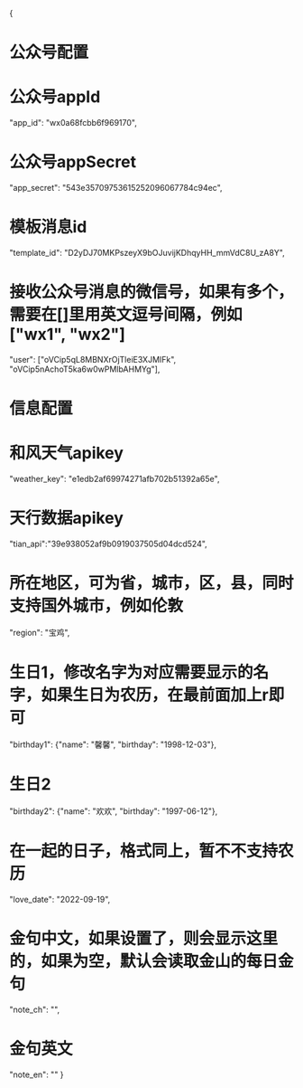 {
# 公众号配置
# 公众号appId
"app_id": "wx0a68fcbb6f969170",
# 公众号appSecret
"app_secret": "543e35709753615252096067784c94ec",
# 模板消息id
"template_id": "D2yDJ70MKPszeyX9bOJuvijKDhqyHH_mmVdC8U_zA8Y",
# 接收公众号消息的微信号，如果有多个，需要在[]里用英文逗号间隔，例如["wx1", "wx2"]
"user": ["oVCip5qL8MBNXrOjTleiE3XJMIFk", "oVCip5nAchoT5ka6w0wPMlbAHMYg"],
 
# 信息配置
# 和风天气apikey
"weather_key": "e1edb2af69974271afb702b51392a65e",
# 天行数据apikey
"tian_api":"39e938052af9b0919037505d04dcd524",
# 所在地区，可为省，城市，区，县，同时支持国外城市，例如伦敦
"region": "宝鸡",
# 生日1，修改名字为对应需要显示的名字，如果生日为农历，在最前面加上r即可
"birthday1": {"name": "馨馨", "birthday": "1998-12-03"},
# 生日2
"birthday2": {"name": "欢欢", "birthday": "1997-06-12"},
# 在一起的日子，格式同上，暂不不支持农历
"love_date": "2022-09-19",
# 金句中文，如果设置了，则会显示这里的，如果为空，默认会读取金山的每日金句
"note_ch": "",
# 金句英文
"note_en": ""
}
